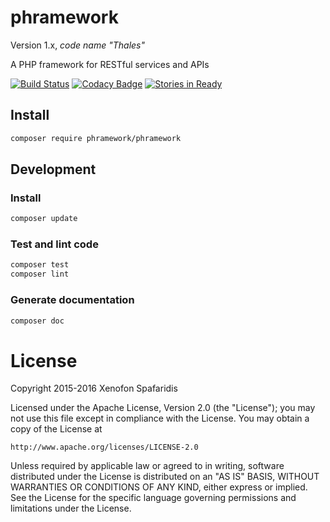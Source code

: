 # phramework
Version 1.x, _code name "Thales"_

A PHP framework for RESTful services and APIs

[![Build Status](https://travis-ci.org/phramework/phramework.svg?branch=master)](https://travis-ci.org/phramework/phramework) [![Codacy Badge](https://api.codacy.com/project/badge/grade/3070b4d345594aadb447ea9a2c6a16e5)](https://www.codacy.com/app/NohponeX/phramework)
[![Stories in Ready](https://badge.waffle.io/phramework/phramework.png?label=ready&title=Ready)](https://waffle.io/phramework/phramework)

## Install

```bash
composer require phramework/phramework
```

## Development
### Install

```bash
composer update
```

### Test and lint code

```bash
composer test
composer lint
```

### Generate documentation

```bash
composer doc
```

# License
Copyright 2015-2016 Xenofon Spafaridis

Licensed under the Apache License, Version 2.0 (the "License"); you may not use this file except in compliance with the License. You may obtain a copy of the License at

```
http://www.apache.org/licenses/LICENSE-2.0
```

Unless required by applicable law or agreed to in writing, software distributed under the License is distributed on an "AS IS" BASIS, WITHOUT WARRANTIES OR CONDITIONS OF ANY KIND, either express or implied. See the License for the specific language governing permissions and limitations under the License.
